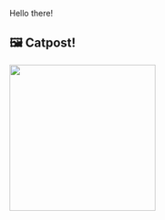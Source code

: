 Hello there!



## 🖼️ Catpost!

<sub>
    <img src="https://cdn2.thecatapi.com/images/ark.jpg" height="256">
</sub>

